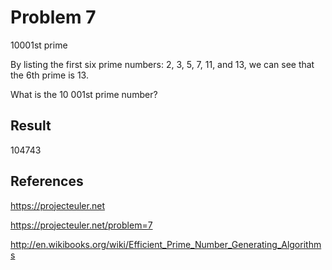Problem 7
=========

10001st prime

By listing the first six prime numbers: 2, 3, 5, 7, 11, and 13, we can see that the 6th prime is 13.

What is the 10 001st prime number?

Result
---

104743

References
---

https://projecteuler.net

https://projecteuler.net/problem=7

http://en.wikibooks.org/wiki/Efficient_Prime_Number_Generating_Algorithms
 